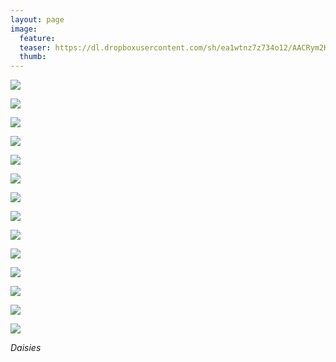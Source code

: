 ```yaml
---
layout: page
image:
  feature:
  teaser: https://dl.dropboxusercontent.com/sh/ea1wtnz7z734o12/AACRym2K07dCSKDvF1ZWgMAja/luontokuvat/kes%C3%A4/8/DS32323-245px.jpg
  thumb:
---
```


[![](https://dl.dropboxusercontent.com/sh/ea1wtnz7z734o12/AAALanMtPbcJwxmfG90bWT5ta/luontokuvat/kes%C3%A4/8/DS32181-800px.jpg)](https://dl.dropboxusercontent.com/sh/ea1wtnz7z734o12/AACkDA6qGAF7FtUFXT33PQmna/luontokuvat/kes%C3%A4/8/DS32181.jpg)

[![](https://dl.dropboxusercontent.com/sh/ea1wtnz7z734o12/AADtqeLgJN6zWOwx6w6VQBfFa/luontokuvat/kes%C3%A4/8/DS32182-800px.jpg)](https://dl.dropboxusercontent.com/sh/ea1wtnz7z734o12/AABsnx6buHAk32TmUPRWVw2ya/luontokuvat/kes%C3%A4/8/DS32182.jpg)

[![](https://dl.dropboxusercontent.com/sh/ea1wtnz7z734o12/AAAn-j-1C36Na60eldnrBd0ba/luontokuvat/kes%C3%A4/8/DS32185-800px.jpg)](https://dl.dropboxusercontent.com/sh/ea1wtnz7z734o12/AAAhGIHDdI9U4PgmFHmujX0pa/luontokuvat/kes%C3%A4/8/DS32185.jpg)

[![](https://dl.dropboxusercontent.com/sh/ea1wtnz7z734o12/AABxZy5HnfB1OKZ-qLzanu9aa/luontokuvat/kes%C3%A4/8/DS32186-800px.jpg)](https://dl.dropboxusercontent.com/sh/ea1wtnz7z734o12/AABElRi0rgU-NM8P6Xmv4rdQa/luontokuvat/kes%C3%A4/8/DS32186.jpg)

[![](https://dl.dropboxusercontent.com/sh/ea1wtnz7z734o12/AADySV82xxI-QWCHoqOJmr-Pa/luontokuvat/kes%C3%A4/8/DS32204-800px.jpg)](https://dl.dropboxusercontent.com/sh/ea1wtnz7z734o12/AABfZO7ucKVHsVSGlWCfW5vca/luontokuvat/kes%C3%A4/8/DS32204.jpg)

[![](https://dl.dropboxusercontent.com/sh/ea1wtnz7z734o12/AAD8BzVKdRHTDCmnsjrrFpE2a/luontokuvat/kes%C3%A4/8/DS32212-800px.jpg)](https://dl.dropboxusercontent.com/sh/ea1wtnz7z734o12/AADViFIhiHOTBTHbMX-dYKJ2a/luontokuvat/kes%C3%A4/8/DS32212.jpg)

[![](https://dl.dropboxusercontent.com/sh/ea1wtnz7z734o12/AADHw9bst8bplUoAmhGoWdgWa/luontokuvat/kes%C3%A4/8/DS32234-800px.jpg)](https://dl.dropboxusercontent.com/sh/ea1wtnz7z734o12/AABVpZ9tRQ7WQnlCbqvsRviFa/luontokuvat/kes%C3%A4/8/DS32234.jpg)

[![](https://dl.dropboxusercontent.com/sh/ea1wtnz7z734o12/AACG2kOeuLEpDa4nn_iJdBEfa/luontokuvat/kes%C3%A4/8/DS32235-800px.jpg)](https://dl.dropboxusercontent.com/sh/ea1wtnz7z734o12/AAA33PEHOvsjJWa3pDHqPO4ma/luontokuvat/kes%C3%A4/8/DS32235.jpg)

[![](https://dl.dropboxusercontent.com/sh/ea1wtnz7z734o12/AADpSfoe1X8U8CgwuQG1F6xba/luontokuvat/kes%C3%A4/8/DS32236-800px.jpg)](https://dl.dropboxusercontent.com/sh/ea1wtnz7z734o12/AABDQyD7LRhrJrIsVwljVXama/luontokuvat/kes%C3%A4/8/DS32236.jpg)

[![](https://dl.dropboxusercontent.com/sh/ea1wtnz7z734o12/AACYcf7AzUs_cj1heoEjE7Apa/luontokuvat/kes%C3%A4/8/DS32237-800px.jpg)](https://dl.dropboxusercontent.com/sh/ea1wtnz7z734o12/AACHY-nwDr57w6m2jku5asn-a/luontokuvat/kes%C3%A4/8/DS32237.jpg)

[![](https://dl.dropboxusercontent.com/sh/ea1wtnz7z734o12/AACMdwUy2SbqKkMGiz6AEc11a/luontokuvat/kes%C3%A4/8/DS32241-800px.jpg)](https://dl.dropboxusercontent.com/sh/ea1wtnz7z734o12/AAD0iBXeCXUCIT9AhBb2WxKxa/luontokuvat/kes%C3%A4/8/DS32241.jpg)

[![](https://dl.dropboxusercontent.com/sh/ea1wtnz7z734o12/AADsHvP3tEBMBEOxtFOnO1h6a/luontokuvat/kes%C3%A4/8/DS32232-800px.jpg)](https://dl.dropboxusercontent.com/sh/ea1wtnz7z734o12/AAA9mkMFXZxqfvKG27R5hCfNa/luontokuvat/kes%C3%A4/8/DS32232.jpg)

[![](https://dl.dropboxusercontent.com/sh/ea1wtnz7z734o12/AACimnnCbwuKACMoK59e1knWa/luontokuvat/kes%C3%A4/8/DS32323-800px.jpg)](https://dl.dropboxusercontent.com/sh/ea1wtnz7z734o12/AAD5T7IAM10GSquW38h49Qhqa/luontokuvat/kes%C3%A4/8/DS32323.jpg)

[![](https://dl.dropboxusercontent.com/sh/ea1wtnz7z734o12/AADcCekh1hJDsxl61Rjsb7h-a/luontokuvat/kes%C3%A4/8/DS32324-800px.jpg)](https://dl.dropboxusercontent.com/sh/ea1wtnz7z734o12/AABnPeYLiKYmpzxgBf93rk13a/luontokuvat/kes%C3%A4/8/DS32324.jpg)

*Daisies*
